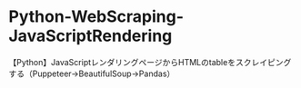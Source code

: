 # Python-WebScraping-JavaScriptRendering
【Python】JavaScriptレンダリングページからHTMLのtableをスクレイピングする（Puppeteer→BeautifulSoup→Pandas）
